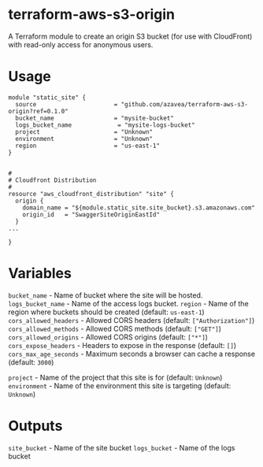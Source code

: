# terraform-aws-s3-origin
A Terraform module to create an origin S3 bucket (for use with CloudFront) with read-only access for anonymous users.

# Usage
```hcl
module "static_site" {
  source                      = "github.com/azavea/terraform-aws-s3-origin?ref=0.1.0"
  bucket_name                 = "mysite-bucket"
  logs_bucket_name             = "mysite-logs-bucket"
  project                     = "Unknown"
  environment                 = "Unknown"
  region                      = "us-east-1"
}


#
# Cloudfront Distribution
#
resource "aws_cloudfront_distribution" "site" {
  origin {
    domain_name = "${module.static_site.site_bucket}.s3.amazonaws.com"
    origin_id   = "SwaggerSiteOriginEastId"
  }
...

}
```


# Variables
`bucket_name` - Name of bucket where the site will be hosted.
`logs_bucket_name` - Name of the access logs bucket.
`region`  - Name of the region where buckets should be created (default: `us-east-1`)
`cors_allowed_headers` - Allowed CORS headers (default: `["Authorization"]`)
`cors_allowed_methods` - Allowed CORS methods (default: `["GET"]`)
`cors_allowed_origins` - Allowed CORS origins (default: `["*"]`)
`cors_expose_headers` - Headers to expose in the response (default: `[]`)
`cors_max_age_seconds` - Maximum seconds a browser can cache a response (default: `3000`)

`project` - Name of the project that this site is for (default: `Unknown`)
`environment` - Name of the environment this site is targeting (default: `Unknown`)

# Outputs
`site_bucket` - Name of the site bucket
`logs_bucket` - Name of the logs bucket

